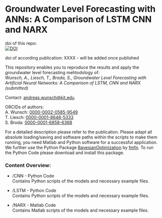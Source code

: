 # Groundwater Level Forecasting with ANNs: A Comparison of LSTM CNN and NARX
doi of this repo:  
[![DOI](https://zenodo.org/badge/290500651.svg)](https://zenodo.org/badge/latestdoi/290500651)   

doi of according publication:
XXXX - will be added once published

This repository enables you to reproduce the results and apply the groundwater level forecasting mehtodology of:     
*Wunsch, A., Liesch, T., Broda, S., Groundwater Level Forecasting with Artificial Neural Networks: A Comparison of LSTM, CNN and NARX (submitted)*

Contact: [andreas.wunsch@kit.edu](andreas.wunsch@kit.edu)

ORCIDs of authors:   
A. Wunsch:  [0000-0002-0585-9549](https://orcid.org/0000-0002-0585-9549)   
T. Liesch:  [0000-0001-8648-5333](https://orcid.org/0000-0001-8648-5333)   
S. Broda:  [0000-0001-6858-6368](https://orcid.org/0000-0001-6858-6368)   

For a detailed description please refer to the publication.
Please adapt all absolute loading/saving and software paths within the scripts to make them running, you need Matlab and Python software for  a successful application. We further use the Python Package [BayesianOptimization](https://github.com/fmfn/BayesianOptimization) by [fmfn](https://github.com/fmfn). To run the Python Code please download and install this package.

### Content Overview:
* /CNN - Python Code   
Contains Python scripts of the models and necessary example files.

* /LSTM - Python Code   
Contains Python scripts of the models and necessary example files.

* /NARX - Matlab Code   
Contains Matlab scripts of the models and necessary example files.
